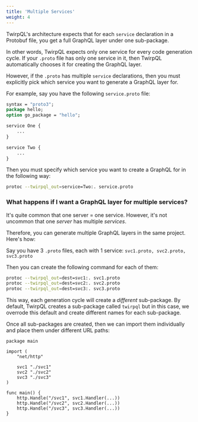 ```yaml
---
title: 'Multiple Services'
weight: 4
---
```


TwirpQL's architecture expects that for each `service` declaration in a Protobuf file, you get a full GraphQL layer under one sub-package. 

In other words, TwirpQL expects only one service for every code generation cycle. If your `.proto` file has only one service in it, then TwirpQL automatically chooses it for creating the GraphQL layer. 

However, if the `.proto` has multiple `service` declarations, then you must explicitly pick which service you want to generate a GraphQL layer for.

For example, say you have the following `service.proto` file: 

```proto
syntax = "proto3";
package hello;
option go_package = "hello";

service One {
    ...
}

service Two {
    ...
}
```

Then you must specify which service you want to create a GraphQL for in the following way:

```bash
protoc --twirpql_out=service=Two:. service.proto
```

### What happens if I want a GraphQL layer for multiple services? 

It's quite common that one server = one service. However, it's not uncommon that one *server* has multiple *services*. 

Therefore, you can generate multiple GraphQL layers in the same project. Here's how: 

Say you have 3 `.proto` files, each with 1 service: `svc1.proto, svc2.proto, svc3.proto` 

Then you can create the following command for each of them: 

```bash
protoc --twirpql_out=dest=svc1:. svc1.proto
protoc --twirpql_out=dest=svc2:. svc2.proto
protoc --twirpql_out=dest=svc3:. svc3.proto
```

This way, each generation cycle will create a *different* sub-package. By default, TwirpQL creates a sub-package called `twirpql` but in this case, we overrode this default and create different names for each sub-package. 

Once all sub-packages are created, then we can import them individually and place them under different URL paths: 


```golang
package main

import (
    "net/http"

    svc1 "./svc1"
    svc2 "./svc2"
    svc3 "./svc3"
)

func main() {
    http.Handle("/svc1", svc1.Handler(...))
    http.Handle("/svc2", svc2.Handler(...))
    http.Handle("/svc3", svc3.Handler(...))
}

```